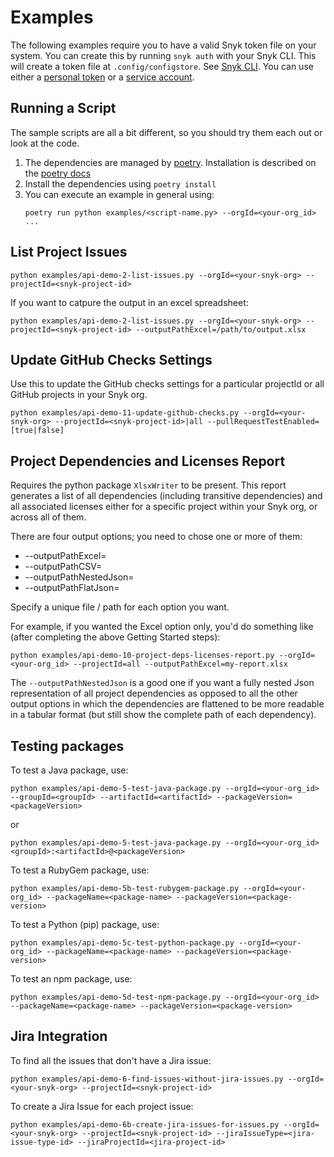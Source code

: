 # Examples


The following examples require you to have a valid Snyk token file on your system. You can create this by running `snyk auth` with your Snyk CLI. This will create a token file at `.config/configstore`. See [Snyk CLI](https://github.com/snyk/snyk#installation). You can use either a [personal token](https://app.snyk.io/account) or a [service account](https://snyk.io/docs/service-accounts/). 

## Running a Script
The sample scripts are all a bit different, so you should try them each out or look at the code. 

1. The dependencies are managed by [poetry](https://poetry.eustace.io/). Installation is described on the [poetry docs](https://poetry.eustace.io/docs/#introduction)
1. Install the dependencies using `poetry install`
1. You can execute an example in general using:
    ```
    poetry run python examples/<script-name.py> --orgId=<your-org_id> ...
    ```

## List Project Issues
```
python examples/api-demo-2-list-issues.py --orgId=<your-snyk-org> --projectId=<snyk-project-id>
```
If you want to catpure the output in an excel spreadsheet:
```
python examples/api-demo-2-list-issues.py --orgId=<your-snyk-org> --projectId=<snyk-project-id> --outputPathExcel=/path/to/output.xlsx
```

## Update GitHub Checks Settings
Use this to update the GitHub checks settings for a particular projectId or all GitHub projects in your Snyk org. 
```
python examples/api-demo-11-update-github-checks.py --orgId=<your-snyk-org> --projectId=<snyk-project-id>|all --pullRequestTestEnabled=[true|false]
```

## Project Dependencies and Licenses Report

Requires the python package `XlsxWriter` to be present.
This report generates a list of all dependencies (including transitive dependencies) and all associated licenses either for a specific project within your Snyk org, or across all of them.

There are four output options; you need to chose one or more of them:
* --outputPathExcel=<desired-output-file-path>
* --outputPathCSV=<desired-output-file-path>
* --outputPathNestedJson=<desired-output-file-path>
* --outputPathFlatJson=<desired-output-file-path>

Specify a unique file / path for each option you want.

For example, if you wanted the Excel option only, you'd do something like (after completing the above Getting Started steps):
```
python examples/api-demo-10-project-deps-licenses-report.py --orgId=<your-org_id> --projectId=all --outputPathExcel=my-report.xlsx
```

The `--outputPathNestedJson` is a good one if you want a fully nested Json representation of all project dependencies as opposed to all the other output options in which the dependencies are flattened to be more readable in a tabular format (but still show the complete path of each dependency).

## Testing packages

To test a Java package, use:
```
python examples/api-demo-5-test-java-package.py --orgId=<your-org_id> --groupId=<groupId> --artifactId=<artifactId> --packageVersion=<packageVersion>
```
or
```
python examples/api-demo-5-test-java-package.py --orgId=<your-org_id> <groupId>:<artifactId>@<packageVersion>
```

To test a RubyGem package, use:
```
python examples/api-demo-5b-test-rubygem-package.py --orgId=<your-org_id> --packageName=<package-name> --packageVersion=<package-version>
```

To test a Python (pip) package, use:
```
python examples/api-demo-5c-test-python-package.py --orgId=<your-org_id> --packageName=<package-name> --packageVersion=<package-version>
```

To test an npm package, use:
```
python examples/api-demo-5d-test-npm-package.py --orgId=<your-org_id> --packageName=<package-name> --packageVersion=<package-version>
```

## Jira Integration

To find all the issues that don't have a Jira issue:
```
python examples/api-demo-6-find-issues-without-jira-issues.py --orgId=<your-snyk-org> --projectId=<snyk-project-id>
```

To create a Jira Issue for each project issue:
```
python examples/api-demo-6b-create-jira-issues-for-issues.py --orgId=<your-snyk-org> --projectId=<snyk-project-id> --jiraIssueType=<jira-issue-type-id> --jiraProjectId=<jira-project-id>
```
